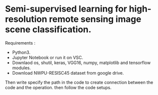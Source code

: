 # Semi-supervised learning for high-resolution remote sensing image scene classification.

 Requirements :
 
- Python3.
- Jupyter Notebook or run it on VSC.
- Downlaod os, shutil, keras, VGG16, numpy, matplotlib and tensorflow modules.
- Download NWPU-RESISC45 dataset from google drive.


 Then write  specify the path in the code to create connection between the code 
 and the operation.
 then follow the code setups.







